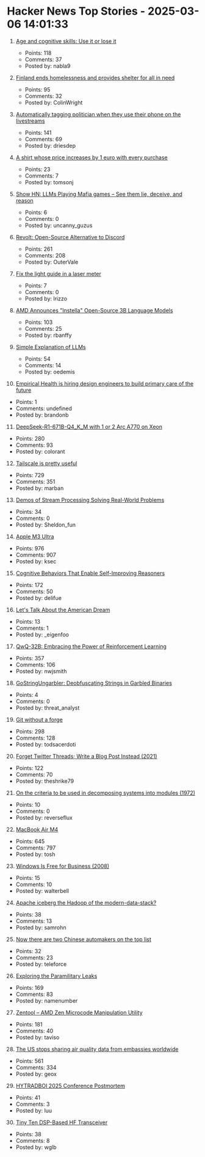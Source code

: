 # Hacker News Top Stories - 2025-03-06 14:01:33

1. [Age and cognitive skills: Use it or lose it](https://www.science.org/doi/full/10.1126/sciadv.ads1560?af=R)
   - Points: 118
   - Comments: 37
   - Posted by: nabla9

2. [Finland ends homelessness and provides shelter for all in need](https://thebetter.news/housing-first-finland-homelessness/)
   - Points: 95
   - Comments: 32
   - Posted by: ColinWright

3. [Automatically tagging politician when they use their phone on the livestreams](https://driesdepoorter.be/theflemishscrollers/)
   - Points: 141
   - Comments: 69
   - Posted by: driesdep

4. [A shirt whose price increases by 1 euro with every purchase](https://driesdepoorter.be/shirt/)
   - Points: 23
   - Comments: 7
   - Posted by: tomsonj

5. [Show HN: LLMs Playing Mafia games – See them lie, deceive, and reason](https://mafia.opennumbers.xyz/)
   - Points: 6
   - Comments: 0
   - Posted by: uncanny_guzus

6. [Revolt: Open-Source Alternative to Discord](https://revolt.chat)
   - Points: 261
   - Comments: 208
   - Posted by: OuterVale

7. [Fix the light guide in a laser meter](https://lettieri.iet.unipi.it/~luigi/250302-fix-laser-meter/)
   - Points: 7
   - Comments: 0
   - Posted by: lrizzo

8. [AMD Announces "Instella" Open-Source 3B Language Models](https://www.phoronix.com/news/AMD-Intella-Open-Source-LM)
   - Points: 103
   - Comments: 25
   - Posted by: rbanffy

9. [Simple Explanation of LLMs](https://blog.oedemis.io/understanding-llms-a-simple-guide-to-large-language-models)
   - Points: 54
   - Comments: 14
   - Posted by: oedemis

10. [Empirical Health is hiring design engineers to build primary care of the future](https://www.ycombinator.com/companies/empirical-health/jobs/nZFQWLW-design-engineer)
   - Points: 1
   - Comments: undefined
   - Posted by: brandonb

11. [DeepSeek-R1-671B-Q4_K_M with 1 or 2 Arc A770 on Xeon](https://github.com/intel/ipex-llm/blob/main/docs/mddocs/Quickstart/llamacpp_portable_zip_gpu_quickstart.md)
   - Points: 280
   - Comments: 93
   - Posted by: colorant

12. [Tailscale is pretty useful](https://blog.6nok.org/tailscale-is-pretty-useful/)
   - Points: 729
   - Comments: 351
   - Posted by: marban

13. [Demos of Stream Processing Solving Real-World Problems](https://github.com/risingwavelabs/awesome-stream-processing)
   - Points: 34
   - Comments: 0
   - Posted by: Sheldon_fun

14. [Apple M3 Ultra](https://www.apple.com/newsroom/2025/03/apple-reveals-m3-ultra-taking-apple-silicon-to-a-new-extreme/)
   - Points: 976
   - Comments: 907
   - Posted by: ksec

15. [Cognitive Behaviors That Enable Self-Improving Reasoners](https://arxiv.org/abs/2503.01307)
   - Points: 172
   - Comments: 50
   - Posted by: delifue

16. [Let's Talk About the American Dream](https://blog.codinghorror.com/lets-talk-about-the-american-dream/)
   - Points: 13
   - Comments: 1
   - Posted by: _eigenfoo

17. [QwQ-32B: Embracing the Power of Reinforcement Learning](https://qwenlm.github.io/blog/qwq-32b/)
   - Points: 357
   - Comments: 106
   - Posted by: nwjsmith

18. [GoStringUngarbler: Deobfuscating Strings in Garbled Binaries](https://cloud.google.com/blog/topics/threat-intelligence/gostringungarbler-deobfuscating-strings-in-garbled-binaries)
   - Points: 4
   - Comments: 0
   - Posted by: threat_analyst

19. [Git without a forge](https://www.chiark.greenend.org.uk/~sgtatham/quasiblog/git-no-forge/)
   - Points: 298
   - Comments: 128
   - Posted by: todsacerdoti

20. [Forget Twitter Threads; Write a Blog Post Instead (2021)](https://kevquirk.com/blog/forget-twitter-threads-write-a-blog-post-instead)
   - Points: 122
   - Comments: 70
   - Posted by: theshrike79

21. [On the criteria to be used in decomposing systems into modules (1972)](https://dl.acm.org/doi/pdf/10.1145/361598.361623)
   - Points: 10
   - Comments: 0
   - Posted by: reverseflux

22. [MacBook Air M4](https://www.apple.com/macbook-air/)
   - Points: 645
   - Comments: 797
   - Posted by: tosh

23. [Windows Is Free for Business (2008)](https://davegutteridge.com/windows_is_free_for_business)
   - Points: 15
   - Comments: 10
   - Posted by: walterbell

24. [Apache iceberg the Hadoop of the modern-data-stack?](https://blog.det.life/apache-iceberg-the-hadoop-of-the-modern-data-stack-c83f63a4ebb9)
   - Points: 38
   - Comments: 13
   - Posted by: samrohn

25. [Now there are two Chinese automakers on the top list](https://daoinsights.com/news/now-there-are-two-chinese-automakers-on-the-worlds-top-10-list/)
   - Points: 32
   - Comments: 23
   - Posted by: teleforce

26. [Exploring the Paramilitary Leaks](https://micahflee.com/exploring-the-paramilitary-leaks/)
   - Points: 169
   - Comments: 83
   - Posted by: namenumber

27. [Zentool – AMD Zen Microcode Manipulation Utility](https://github.com/google/security-research/blob/master/pocs/cpus/entrysign/zentool/README.md)
   - Points: 181
   - Comments: 40
   - Posted by: taviso

28. [The US stops sharing air quality data from embassies worldwide](https://apnews.com/article/us-air-quality-monitors-8270927bbd0f166238243ac9d14bce03)
   - Points: 561
   - Comments: 334
   - Posted by: geox

29. [HYTRADBOI 2025 Conference Postmortem](https://www.scattered-thoughts.net/writing/hytradboi-2025-postmortem/)
   - Points: 41
   - Comments: 3
   - Posted by: luu

30. [Tiny Ten DSP-Based HF Transceiver](https://www.janbob.com/electron/TinyTen/TinyTen.htm)
   - Points: 38
   - Comments: 8
   - Posted by: wglb

